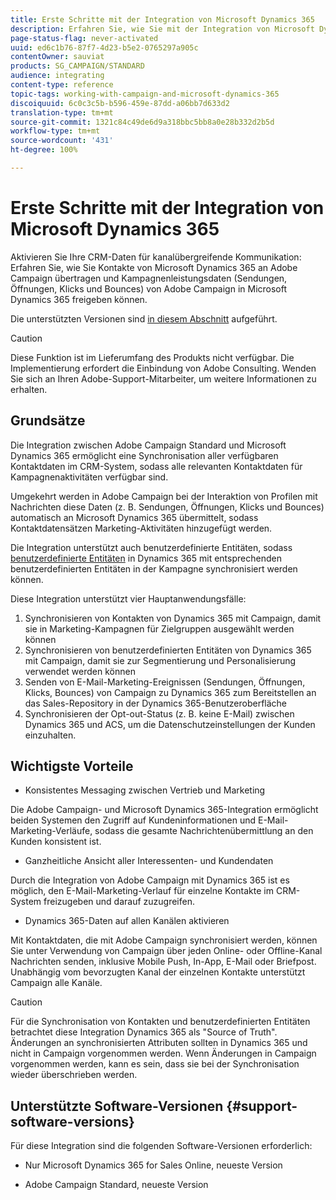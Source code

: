```yaml
---
title: Erste Schritte mit der Integration von Microsoft Dynamics 365
description: Erfahren Sie, wie Sie mit der Integration von Microsoft Dynamics 365 beginnen können.
page-status-flag: never-activated
uuid: ed6c1b76-87f7-4d23-b5e2-0765297a905c
contentOwner: sauviat
products: SG_CAMPAIGN/STANDARD
audience: integrating
content-type: reference
topic-tags: working-with-campaign-and-microsoft-dynamics-365
discoiquuid: 6c0c3c5b-b596-459e-87dd-a06bb7d633d2
translation-type: tm+mt
source-git-commit: 1321c84c49de6d9a318bbc5bb8a0e28b332d2b5d
workflow-type: tm+mt
source-wordcount: '431'
ht-degree: 100%

---
```



# Erste Schritte mit der Integration von Microsoft Dynamics 365

Aktivieren Sie Ihre CRM-Daten für kanalübergreifende Kommunikation: Erfahren Sie, wie Sie Kontakte von Microsoft Dynamics 365 an Adobe Campaign übertragen und Kampagnenleistungsdaten (Sendungen, Öffnungen, Klicks und Bounces) von Adobe Campaign in Microsoft Dynamics 365 freigeben können.

Die unterstützten Versionen sind [in diesem Abschnitt](#support-software-versions) aufgeführt.

>[!CAUTION]
>
>Diese Funktion ist im Lieferumfang des Produkts nicht verfügbar. Die Implementierung erfordert die Einbindung von Adobe Consulting. Wenden Sie sich an Ihren Adobe-Support-Mitarbeiter, um weitere Informationen zu erhalten.

## Grundsätze

Die Integration zwischen Adobe Campaign Standard und Microsoft Dynamics 365 ermöglicht eine Synchronisation aller verfügbaren Kontaktdaten im CRM-System, sodass alle relevanten Kontaktdaten für Kampagnenaktivitäten verfügbar sind.

Umgekehrt werden in Adobe Campaign bei der Interaktion von Profilen mit Nachrichten diese Daten (z. B. Sendungen, Öffnungen, Klicks und Bounces) automatisch an Microsoft Dynamics 365 übermittelt, sodass Kontaktdatensätzen Marketing-Aktivitäten hinzugefügt werden.

Die Integration unterstützt auch benutzerdefinierte Entitäten, sodass [benutzerdefinierte Entitäten](../../integrating/using/map-campaign-custom-resources-and-dynamics-365-custom-entities.md) in Dynamics 365 mit entsprechenden benutzerdefinierten Entitäten in der Kampagne synchronisiert werden können.

Diese Integration unterstützt vier Hauptanwendungsfälle:

1. Synchronisieren von Kontakten von Dynamics 365 mit Campaign, damit sie in Marketing-Kampagnen für Zielgruppen ausgewählt werden können
1. Synchronisieren von benutzerdefinierten Entitäten von Dynamics 365 mit Campaign, damit sie zur Segmentierung und Personalisierung verwendet werden können
1. Senden von E-Mail-Marketing-Ereignissen (Sendungen, Öffnungen, Klicks, Bounces) von Campaign zu Dynamics 365 zum Bereitstellen an das Sales-Repository in der Dynamics 365-Benutzeroberfläche
1. Synchronisieren der Opt-out-Status (z. B. keine E-Mail) zwischen Dynamics 365 und ACS, um die Datenschutzeinstellungen der Kunden einzuhalten.

## Wichtigste Vorteile

* Konsistentes Messaging zwischen Vertrieb und Marketing

Die Adobe Campaign- und Microsoft Dynamics 365-Integration ermöglicht beiden Systemen den Zugriff auf Kundeninformationen und E-Mail-Marketing-Verläufe, sodass die gesamte Nachrichtenübermittlung an den Kunden konsistent ist.

* Ganzheitliche Ansicht aller Interessenten- und Kundendaten

Durch die Integration von Adobe Campaign mit Dynamics 365 ist es möglich, den E-Mail-Marketing-Verlauf für einzelne Kontakte im CRM-System freizugeben und darauf zuzugreifen.

* Dynamics 365-Daten auf allen Kanälen aktivieren

Mit Kontaktdaten, die mit Adobe Campaign synchronisiert werden, können Sie unter Verwendung von Campaign über jeden Online- oder Offline-Kanal Nachrichten senden, inklusive Mobile Push, In-App, E-Mail oder Briefpost. Unabhängig vom bevorzugten Kanal der einzelnen Kontakte unterstützt Campaign alle Kanäle.

>[!CAUTION]
>
>Für die Synchronisation von Kontakten und benutzerdefinierten Entitäten betrachtet diese Integration Dynamics 365 als &quot;Source of Truth&quot;.  Änderungen an synchronisierten Attributen sollten in Dynamics 365 und nicht in Campaign vorgenommen werden.  Wenn Änderungen in Campaign vorgenommen werden, kann es sein, dass sie bei der Synchronisation wieder überschrieben werden.

## Unterstützte Software-Versionen {#support-software-versions}

Für diese Integration sind die folgenden Software-Versionen erforderlich:

* Nur Microsoft Dynamics 365 for Sales Online, neueste Version

* Adobe Campaign Standard, neueste Version
